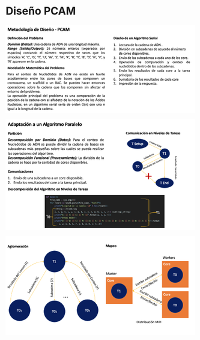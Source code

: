 # Diseño PCAM
![Diseño PCAM 1](./img/PCAM_1.png)

![Diseño PCAM 2](./img/PCAM_2.png)

![Diseño PCAM 3](./img/PCAM_3.png)
